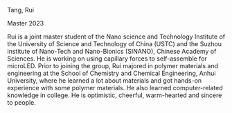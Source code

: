 Tang, Rui

Master 2023

Rui is a joint master student of the Nano science and Technology Institute of the University of Science and Technology of China (USTC) and the Suzhou institute of Nano-Tech and Nano-Bionics (SINANO), Chinese Academy of Sciences. He is working on using capillary forces to self-assemble for microLED. Prior to joining the group, Rui majored in polymer materials and engineering at the School of Chemistry and Chemical Engineering, Anhui University, where he learned a lot about materials and got hands-on experience with some polymer materials. He also learned computer-related knowledge in college. He is optimistic, cheerful, warm-hearted and sincere to people.
